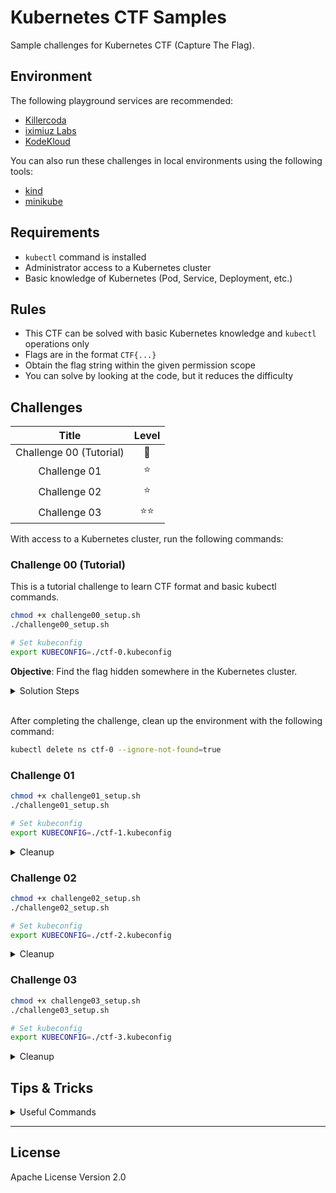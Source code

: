 # Kubernetes CTF Samples

Sample challenges for Kubernetes CTF (Capture The Flag).

## Environment

The following playground services are recommended:

- [Killercoda](https://killercoda.com/)
- [iximiuz Labs](https://labs.iximiuz.com/playgrounds?category=kubernetes&filter=all)
- [KodeKloud](https://kodekloud.com/public-playgrounds)

You can also run these challenges in local environments using the following tools:

- [kind](https://github.com/kubernetes-sigs/kind)
- [minikube](https://github.com/kubernetes/minikube)

## Requirements

- `kubectl` command is installed
- Administrator access to a Kubernetes cluster
- Basic knowledge of Kubernetes (Pod, Service, Deployment, etc.)

## Rules

- This CTF can be solved with basic Kubernetes knowledge and `kubectl` operations only
- Flags are in the format `CTF{...}`
- Obtain the flag string within the given permission scope
- You can solve by looking at the code, but it reduces the difficulty

## Challenges

| Title | Level |
|:-----:|:---------:|
| Challenge 00 (Tutorial) | 🔰 |
| Challenge 01 | ⭐️ |
| Challenge 02 | ⭐️ |
| Challenge 03 | ⭐️⭐️ |

With access to a Kubernetes cluster, run the following commands:

### Challenge 00 (Tutorial)

This is a tutorial challenge to learn CTF format and basic kubectl commands.

```bash
chmod +x challenge00_setup.sh
./challenge00_setup.sh

# Set kubeconfig
export KUBECONFIG=./ctf-0.kubeconfig
```

**Objective**: Find the flag hidden somewhere in the Kubernetes cluster.

<details><summary>Solution Steps</summary>

1. First, check what you can do:

   ```bash
   kubectl auth can-i --list
   ```

   In the output, you'll see the following line, indicating you have List permission for Secret resources:
   ```
   secrets                                         []                                     []               [list]
   ```

2. List all Secrets in the namespace:
   ```bash
   $ kubectl get secret
   NAME                 TYPE                                  DATA   AGE
   ctf-player-0-token   kubernetes.io/service-account-token   3      23m
   flag-secret          Opaque                                1      23m
   ```
   There's a Secret named `flag-secret`. The flag string is likely inside this Secret.

3. Try to get the manifest information of `flag-secret`:
   ```bash
   $ kubectl get secret flag-secret -o yaml
   Error from server (Forbidden): secrets "flag-secret" is forbidden: User "system:serviceaccount:ctf-0:ctf-player-0" cannot get resource "secrets" in API group "" in the namespace "ctf-0"
   ```
   However, this fails because you don't have `get` permission for Secrets.

4. Now try to get the manifest information of all Secrets without specifying a particular one:

   ```bash
   $ kubectl get secrets -o yaml
   ```
   This works because you're listing all Secrets, not getting a specific Secret!

5. Finally, look for the flag in the output. The flag is base64 encoded, so decode it:
   ```bash
   $ echo "Q1RGe1dlbGNvbWVfVG9fS3ViZXJuZXRlc19DVEZfVHV0b3JpYWx9" | base64 -d
   CTF{Welcome_To_Kubernetes_CTF_Tutorial}
   ```

</details>

<br/>

After completing the challenge, clean up the environment with the following command:

```bash
kubectl delete ns ctf-0 --ignore-not-found=true
```

### Challenge 01

```bash
chmod +x challenge01_setup.sh
./challenge01_setup.sh

# Set kubeconfig
export KUBECONFIG=./ctf-1.kubeconfig
```

<details><summary>Cleanup</summary>

```bash
kubectl delete ns ctf-1 --ignore-not-found=true
```

</details>

### Challenge 02

```bash
chmod +x challenge02_setup.sh
./challenge02_setup.sh

# Set kubeconfig
export KUBECONFIG=./ctf-2.kubeconfig
```

<details><summary>Cleanup</summary>

```bash
kubectl delete ns ctf-2 --ignore-not-found=true
```

</details>

### Challenge 03

```bash
chmod +x challenge03_setup.sh
./challenge03_setup.sh

# Set kubeconfig
export KUBECONFIG=./ctf-3.kubeconfig
```

<details><summary>Cleanup</summary>

```bash
kubectl delete ns ctf-3 --ignore-not-found=true
```

</details>

## Tips & Tricks

<details><summary>Useful Commands</summary>

```bash
# Check your permissions
kubectl auth can-i --list

# List specific resources
# kubectl get [resourceType]
kubectl get po
kubectl get deploy
kubectl get events

# Get resource manifest
# kubectl get [resourceType] [resourceName] -o yaml
kubectl get po pod01 -o yaml

# List all major resources
kubectl get all

# Get detailed resource information and events
# kubectl describe [resourceType] [resourceName]
kubectl describe po pod01

# Execute commands in a Pod
# kubectl exec -it [podName] -- sh
kubectl exec -it pod01 -- sh

# Check logs
# kubectl logs [podName]
kubectl logs pod01
```

</details>

---

## License

Apache License Version 2.0
